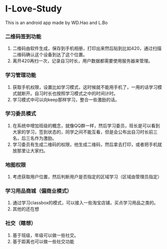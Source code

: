 # I-Love-Study
This is an android app made by WD.Hao and L.Bo

### 二维码签到功能

1. 二维码由软件生成，保存到手机相册，打印出来然后贴到比如420，通过扫描二维码确认这个设备到达了这个位置。
2. 离开420再扫一次，记录自习时长，用户数据都需要使用服务器来管理。

### 学习管理功能

1. 获取手机权限，设置比如学习模式，这时候就不能用手机了，一用的话学习模式就断开。自习时长也按照学习模式之中的时间计时。
2. 学习模式中可以向keep那样学习，整合一些激励的话。

### 学习委员模式

1. 在系统中增加班级的概念，就像QQ群一样，然后学习委员，班长是可以看到大家的学习，签到状态的，同学之间不能互看，但是会公布出自习时长前三名，后三名作为激励。
2. 学习委员有生成二维码的权限，他生成二维码，然后拿去打印，或者把手机就放那里让大家扫。

### 地图权限

1. 考虑获取用户位置，然后判断用户是否指定的区域学习（区域由管理员指定）

### 学习用品商城（偏商业模式）

1. 通过学习classbox的模式，可以接入一些淘宝店铺，买点学习用品之类的。
2. 其他的还在想

### 社交（瞎想）

1. 基于班级，年级可以做一些社交。
2. 基于距离也可以做一些社交功能